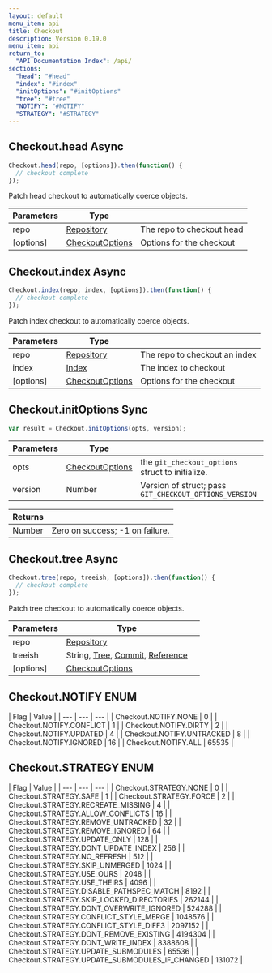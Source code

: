 ```yaml
---
layout: default
menu_item: api
title: Checkout
description: Version 0.19.0
menu_item: api
return_to:
  "API Documentation Index": /api/
sections:
  "head": "#head"
  "index": "#index"
  "initOptions": "#initOptions"
  "tree": "#tree"
  "NOTIFY": "#NOTIFY"
  "STRATEGY": "#STRATEGY"
---
```


## <a name="head"></a><span>Checkout.</span>head <span class="tags"><span class="async">Async</span></span>

```js
Checkout.head(repo, [options]).then(function() {
  // checkout complete
});
```

Patch head checkout to automatically coerce objects.

| Parameters | Type |   |
| --- | --- | --- |
| repo | [Repository](/api/repository/) | The repo to checkout head |
| [options] | [CheckoutOptions](/api/checkout_options/) | Options for the checkout |

## <a name="index"></a><span>Checkout.</span>index <span class="tags"><span class="async">Async</span></span>

```js
Checkout.index(repo, index, [options]).then(function() {
  // checkout complete
});
```

Patch index checkout to automatically coerce objects.

| Parameters | Type |   |
| --- | --- | --- |
| repo | [Repository](/api/repository/) | The repo to checkout an index |
| index | [Index](/api/index/) | The index to checkout |
| [options] | [CheckoutOptions](/api/checkout_options/) | Options for the checkout |

## <a name="initOptions"></a><span>Checkout.</span>initOptions <span class="tags"><span class="sync">Sync</span></span>

```js
var result = Checkout.initOptions(opts, version);
```

| Parameters | Type |   |
| --- | --- | --- |
| opts | [CheckoutOptions](/api/checkout_options/) | the `git_checkout_options` struct to initialize. |
| version | Number | Version of struct; pass `GIT_CHECKOUT_OPTIONS_VERSION` |

| Returns |  |
| --- | --- |
| Number |  Zero on success; -1 on failure. |

## <a name="tree"></a><span>Checkout.</span>tree <span class="tags"><span class="async">Async</span></span>

```js
Checkout.tree(repo, treeish, [options]).then(function() {
  // checkout complete
});
```

Patch tree checkout to automatically coerce objects.

| Parameters | Type |   |
| --- | --- | --- |
| repo | [Repository](/api/repository/) |  |
| treeish | String, [Tree](/api/tree/), [Commit](/api/commit/), [Reference](/api/reference/) |  |
| [options] | [CheckoutOptions](/api/checkout_options/) |  |

## <a name="NOTIFY"></a><span>Checkout.</span>NOTIFY <span class="tags"><span class="enum">ENUM</span></span>

| Flag | Value |
| --- | --- | --- |
| <span>Checkout.NOTIFY.</span>NONE | 0 |
| <span>Checkout.NOTIFY.</span>CONFLICT | 1 |
| <span>Checkout.NOTIFY.</span>DIRTY | 2 |
| <span>Checkout.NOTIFY.</span>UPDATED | 4 |
| <span>Checkout.NOTIFY.</span>UNTRACKED | 8 |
| <span>Checkout.NOTIFY.</span>IGNORED | 16 |
| <span>Checkout.NOTIFY.</span>ALL | 65535 |

## <a name="STRATEGY"></a><span>Checkout.</span>STRATEGY <span class="tags"><span class="enum">ENUM</span></span>

| Flag | Value |
| --- | --- | --- |
| <span>Checkout.STRATEGY.</span>NONE | 0 |
| <span>Checkout.STRATEGY.</span>SAFE | 1 |
| <span>Checkout.STRATEGY.</span>FORCE | 2 |
| <span>Checkout.STRATEGY.</span>RECREATE_MISSING | 4 |
| <span>Checkout.STRATEGY.</span>ALLOW_CONFLICTS | 16 |
| <span>Checkout.STRATEGY.</span>REMOVE_UNTRACKED | 32 |
| <span>Checkout.STRATEGY.</span>REMOVE_IGNORED | 64 |
| <span>Checkout.STRATEGY.</span>UPDATE_ONLY | 128 |
| <span>Checkout.STRATEGY.</span>DONT_UPDATE_INDEX | 256 |
| <span>Checkout.STRATEGY.</span>NO_REFRESH | 512 |
| <span>Checkout.STRATEGY.</span>SKIP_UNMERGED | 1024 |
| <span>Checkout.STRATEGY.</span>USE_OURS | 2048 |
| <span>Checkout.STRATEGY.</span>USE_THEIRS | 4096 |
| <span>Checkout.STRATEGY.</span>DISABLE_PATHSPEC_MATCH | 8192 |
| <span>Checkout.STRATEGY.</span>SKIP_LOCKED_DIRECTORIES | 262144 |
| <span>Checkout.STRATEGY.</span>DONT_OVERWRITE_IGNORED | 524288 |
| <span>Checkout.STRATEGY.</span>CONFLICT_STYLE_MERGE | 1048576 |
| <span>Checkout.STRATEGY.</span>CONFLICT_STYLE_DIFF3 | 2097152 |
| <span>Checkout.STRATEGY.</span>DONT_REMOVE_EXISTING | 4194304 |
| <span>Checkout.STRATEGY.</span>DONT_WRITE_INDEX | 8388608 |
| <span>Checkout.STRATEGY.</span>UPDATE_SUBMODULES | 65536 |
| <span>Checkout.STRATEGY.</span>UPDATE_SUBMODULES_IF_CHANGED | 131072 |

